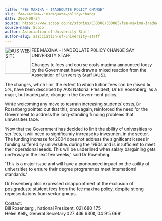 ```yaml
---
title: "FEE MAXIMA – INADEQUATE POLICY CHANGE"
slug: fee-maxima--inadequate-policy-change
date: 2003-08-24
source: https://www.scoop.co.nz/stories/ED0308/S00085/fee-maxima-inadequate-policy-change.htm
source-name: Scoop
author: Association of University Staff
author-slug: association-of-university-staff
---
```


<p><img align="left" width="85" height="85" src="http://www.aus.ac.nz/pictures/logo.gif" alt="AUS WEB SITE" border="0">FEE MAXIMA – INADEQUATE
POLICY CHANGE SAY UNIVERSITY STAFF</p>

<p>Changes to fees and
course costs maxima announced today by the Government have
drawn a mixed reaction from the Association of University
Staff [AUS].</p>

<p>The changes, which limit the extent to which
tuition fees can be raised to 5%, have been described by AUS
National President, Dr Bill Rosenberg, as a major, but
inadequate, change in the Government policy.</p>

<p>While
welcoming any move to restrain increasing students’ costs,
Dr Rosenberg pointed out that this, once again, reinforced
the need for the Government to address the long-standing
funding problems that universities face.</p>

<p>‘Now that the
Government has decided to limit the ability of universities
to set fees, it will need to significantly increase its
investment in the sector.  The funding increase for 2004
does not address the significant losses in funding suffered
by universities during the 1990s and is insufficient to meet
their operational needs. This will be underlined when salary
bargaining gets underway in the next few weeks,’ said Dr
Rosenberg.<p>

<p>‘This is a major issue and will have a
pronounced impact on the ability of universities to ensure
their degree programmes meet international standards.’</p>

<p>Dr
Rosenberg also expressed disappointment at the exclusion of
postgraduate student fees from the fee maxima policy,
despite strong representations from sector
groups.</p>

<p>Contact:<br>Bill Rosenberg	, National President,
	021 680 475<br>Helen Kelly, General Secretary 	027 436
6308, 04 915
6691<br><p>